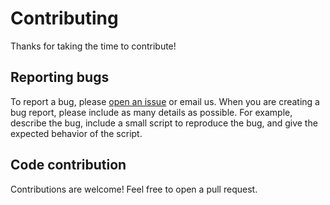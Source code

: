 # Contributing

Thanks for taking the time to contribute!

## Reporting bugs

To report a bug, please [open an issue](https://github.com/Karim-53/Compare-xAI/issues) or email us.
When you are creating a bug report, please include as many details as possible. For example,
describe the bug, include a small script to reproduce the bug, and give the expected behavior of the script.

## Code contribution

Contributions are welcome! Feel free to open a pull request.

